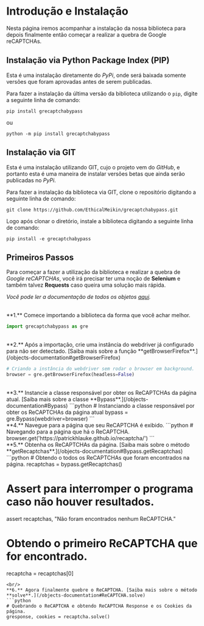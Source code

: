 <link rel="stylesheet" href="https://gist.githubusercontent.com/EthicalMeikin/c4d7bf093ba6ef5710924adf80009dba/raw/b07036c7e122fa8e14541d2ed8da3eb1774a3d1c/index.css">

# Introdução e Instalação
Nesta página iremos acompanhar a instalação da nossa biblioteca para depois
finalmente então começar a realizar a quebra de Google reCAPTCHAs.

## Instalação via Python Package Index (PIP)
Esta é uma instalação diretamente do *PyPi*, onde será baixada somente versões
que foram aprovadas antes de serem publicadas.

Para fazer a instalação da última versão da biblioteca utilizando o `pip`,
digite a seguinte linha de comando:

```
pip install grecaptchabypass
```

ou

```
python -m pip install grecaptchabypass
```

## Instalação via GIT
Esta é uma instalação utilizando GIT, cujo o projeto vem do *GitHub*, e
portanto esta é uma maneira de instalar versões betas que ainda serão
publicadas no *PyPi*.

Para fazer a instalação da biblioteca via GIT, clone o repositório digitando a
seguinte linha de comando:

```
git clone https://github.com/EthicalMeikin/grecaptchabypass.git
```

Logo após clonar o diretório, instale a biblioteca digitando a seguinte linha
de comando:

```
pip install -e grecaptchabypass
```

## Primeiros Passos
Para começar a fazer a utilização da biblioteca e realizar a quebra de _Google
reCAPTCHAs_, você irá precisar ter uma noção de **Selenium** e também talvez
**Requests** caso queira uma solução mais rápida.

_Você pode ler a documentação de todos os objetos [aqui](/objects-documentation)._

<br/>
**1.** Comece importando a biblioteca da forma que você achar melhor.

```python
import grecaptchabypass as gre
```
<br/>
**2.** Após a importação, crie uma instância do webdriver já configurado para não ser
detectado.
[Saiba mais sobre a função **getBrowserFirefox**.](/objects-documentation#getBrowserFirefox)

```python
# Criando a instância do webdriver sem rodar o browser em background.
browser = gre.getBrowserFirefox(headless=False)
```
<br/>
**3.** Instancie a classe responsável por obter os ReCAPTCHAs da página atual.
[Saiba mais sobre a classe **Bypass**.](/objects-documentation#Bypass)
```python
# Instanciando a classe responsável por obter os ReCAPTCHAs da página atual
bypass = gre.Bypass(webdriver=browser)
```
<br/>
**4.** Navegue para a página que seu ReCAPTCHA é exibido.
```python
# Navegando para a página que há o ReCAPTCHA.
browser.get('https://patrickhlauke.github.io/recaptcha/')
```
<br/>
**5.** Obtenha os ReCAPTCHAs da página. [Saiba mais sobre o método **getRecaptchas**.](/objects-documentation#Bypass.getRecaptchas)
```python
# Obtendo o todos os ReCAPTCHAs que foram encontrados na página.
recaptchas = bypass.getRecaptchas()

# Assert para interromper o programa caso não houver resultados.
assert recaptchas, "Não foram encontrados nenhum ReCAPTCHA."

# Obtendo o primeiro ReCAPTCHA que for encontrado.
recaptcha = recaptchas[0]
```
<br/>
**6.** Agora finalmente quebre o ReCAPTCHA. [Saiba mais sobre o método **solve**.](/objects-documentation#ReCAPTCHA.solve)
```python
# Quebrando o ReCAPTCHA e obtendo ReCAPTCHA Response e os Cookies da página.
gresponse, cookies = recaptcha.solve()
```

